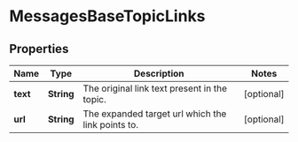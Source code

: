 

# MessagesBaseTopicLinks

## Properties

Name | Type | Description | Notes
------------ | ------------- | ------------- | -------------
**text** | **String** | The original link text present in the topic.  |  [optional]
**url** | **String** | The expanded target url which the link points to.  |  [optional]




